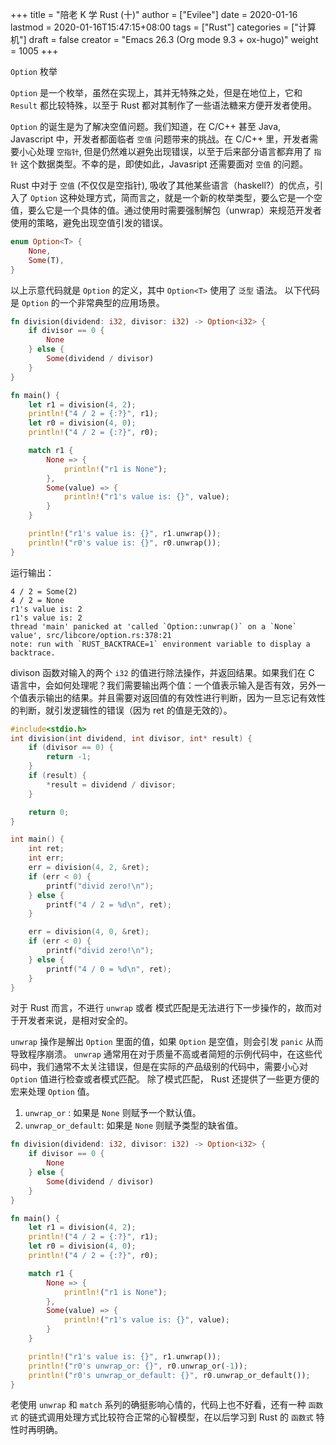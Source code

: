 +++
title = "陪老 K 学 Rust (十)"
author = ["Evilee"]
date = 2020-01-16
lastmod = 2020-01-16T15:47:15+08:00
tags = ["Rust"]
categories = ["计算机"]
draft = false
creator = "Emacs 26.3 (Org mode 9.3 + ox-hugo)"
weight = 1005
+++

`Option` 枚举
<!--more-->

`Option` 是一个枚举，虽然在实现上，其并无特殊之处，但是在地位上，它和 `Result`
都比较特殊，以至于 Rust 都对其制作了一些语法糖来方便开发者使用。

`Option` 的诞生是为了解决空值问题。我们知道，在 C/C++ 甚至 Java, Javascript 中，开发者都面临者 `空值` 问题带来的挑战。在 C/C++ 里，开发者需要小心处理 `空指针`,
但是仍然难以避免出现错误，以至于后来部分语言都弃用了 `指针` 这个数据类型。不幸的是，即使如此，Javasript 还需要面对 `空值` 的问题。

Rust 中对于 `空值` (不仅仅是空指针), 吸收了其他某些语言（haskell?）的优点，引入了 `Option` 这种处理方式，简而言之，就是一个新的枚举类型，要么它是一个空值，要么它是一个具体的值。通过使用时需要强制解包（unwrap）来规范开发者使用的策略，避免出现空值引发的错误。

```rust
enum Option<T> {
    None,
    Some(T),
}
```

以上示意代码就是 `Option` 的定义，其中 `Option<T>` 使用了 `泛型` 语法。 以下代码是 `Option` 的一个非常典型的应用场景。

```rust
fn division(dividend: i32, divisor: i32) -> Option<i32> {
    if divisor == 0 {
        None
    } else {
        Some(dividend / divisor)
    }
}

fn main() {
    let r1 = division(4, 2);
    println!("4 / 2 = {:?}", r1);
    let r0 = division(4, 0);
    println!("4 / 2 = {:?}", r0);

    match r1 {
        None => {
            println!("r1 is None");
        },
        Some(value) => {
            println!("r1's value is: {}", value);
        }
    }

    println!("r1's value is: {}", r1.unwrap());
    println!("r0's value is: {}", r0.unwrap());
}
```

运行输出：

```text
4 / 2 = Some(2)
4 / 2 = None
r1's value is: 2
r1's value is: 2
thread 'main' panicked at 'called `Option::unwrap()` on a `None` value', src/libcore/option.rs:378:21
note: run with `RUST_BACKTRACE=1` environment variable to display a backtrace.
```

divison 函数对输入的两个 `i32` 的值进行除法操作，并返回结果。如果我们在 C 语言中，会如何处理呢？我们需要输出两个值：一个值表示输入是否有效，另外一个值表示输出的结果。并且需要对返回值的有效性进行判断，因为一旦忘记有效性的判断，就引发逻辑性的错误（因为 ret 的值是无效的）。

```c
#include<stdio.h>
int division(int dividend, int divisor, int* result) {
    if (divisor == 0) {
        return -1;
    }
    if (result) {
        *result = dividend / divisor;
    }

    return 0;
}

int main() {
    int ret;
    int err;
    err = division(4, 2, &ret);
    if (err < 0) {
        printf("divid zero!\n");
    } else {
        printf("4 / 2 = %d\n", ret);
    }

    err = division(4, 0, &ret);
    if (err < 0) {
        printf("divid zero!\n");
    } else {
        printf("4 / 0 = %d\n", ret);
    }
}
```

对于 Rust 而言，不进行 `unwrap` 或者 模式匹配是无法进行下一步操作的，故而对于开发者来说，是相对安全的。

`unwrap` 操作是解出 `Option` 里面的值，如果 `Option` 是空值，则会引发 `panic` 从而导致程序崩溃。 `unwrap` 通常用在对于质量不高或者简短的示例代码中，在这些代码中，我们通常不太关注错误，但是在实际的产品级别的代码中，需要小心对 `Option` 值进行检查或者模式匹配。 除了模式匹配， Rust 还提供了一些更方便的宏来处理 `Option` 值。

1.  `unwrap_or` : 如果是 `None` 则赋予一个默认值。
2.  `unwrap_or_default`: 如果是 `None` 则赋予类型的缺省值。

<!--listend-->

```rust
fn division(dividend: i32, divisor: i32) -> Option<i32> {
    if divisor == 0 {
        None
    } else {
        Some(dividend / divisor)
    }
}

fn main() {
    let r1 = division(4, 2);
    println!("4 / 2 = {:?}", r1);
    let r0 = division(4, 0);
    println!("4 / 2 = {:?}", r0);

    match r1 {
        None => {
            println!("r1 is None");
        },
        Some(value) => {
            println!("r1's value is: {}", value);
        }
    }

    println!("r1's value is: {}", r1.unwrap());
    println!("r0's unwrap_or: {}", r0.unwrap_or(-1));
    println!("r0's unwrap_or_default: {}", r0.unwrap_or_default());
}
```

老使用 `unwrap` 和 `match` 系列的确挺影响心情的，代码上也不好看，还有一种 `函数式` 的链式调用处理方式比较符合正常的心智模型，在以后学习到 Rust 的 `函数式` 特性时再明确。

